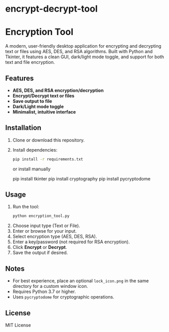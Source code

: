 # encrypt-decrypt-tool
# Encryption Tool

A modern, user-friendly desktop application for encrypting and decrypting text or files using AES, DES, and RSA algorithms. Built with Python and Tkinter, it features a clean GUI, dark/light mode toggle, and support for both text and file encryption.

## Features
- **AES, DES, and RSA encryption/decryption**
- **Encrypt/Decrypt text or files**
- **Save output to file**
- **Dark/Light mode toggle**
- **Minimalist, intuitive interface**

## Installation
1. Clone or download this repository.
2. Install dependencies:
   ```bash
   pip install -r requirements.txt
   ```
   or install manually 
   
   pip install tkinter
   pip install cryptography
   pip install pycryptodome 

## Usage
1. Run the tool:
   ```bash
   python encryption_tool.py
   ```
2. Choose input type (Text or File).
3. Enter or browse for your input.
4. Select encryption type (AES, DES, RSA).
5. Enter a key/password (not required for RSA encryption).
6. Click **Encrypt** or **Decrypt**.
7. Save the output if desired.

## Notes
- For best experience, place an optional `lock_icon.png` in the same directory for a custom window icon.
- Requires Python 3.7 or higher.
- Uses `pycryptodome` for cryptographic operations.

## License
MIT License 
